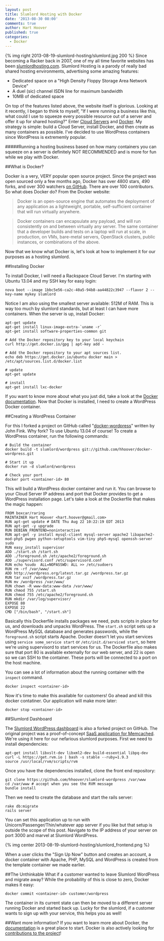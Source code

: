 ```yaml
---
layout: post
title: Slumlord Hosting with Docker
date: '2013-08-30 08:00'
comments: true
author: Hart Hoover
published: true
categories:
  - Docker
---
```

{% img right 2013-08-19-slumlord-hosting/slumlord.jpg 200 %}
Since becoming a Racker back in 2007, one of my all time favorite websites has been [slumlordhosting.com][1]. Slumlord Hosting is a parody of really bad shared hosting environments, advertising some amazing features:

* Dedicated space on a "High Density Floppy Storage Area Network Device"
* A duel (sic) channel ISDN line for maximum bandwidth
* 10MB of dedicated space

On top of the features listed above, the website itself is glorious. Looking at it recently, I began to think to myself, "If I were running a business like this, what could I use to squeeze every possible resource out of a server and offer it up for shared hosting?" Enter [Cloud Servers][2] and [Docker][3]. My strategy is simple: build a Cloud Server, install Docker, and then create as many containers as possible. I've decided to use WordPress containers since WordPress is extrememly popular.

#####Running a hosting business based on how many containers you can squeeze on a server is definitely NOT RECOMMENDED and is more for fun while we play with Docker.<!-- more -->

##What is Docker?

Docker is a very, VERY popular open source project. Since the project was open sourced only a few months ago, Docker has over 4800 stars, 490 forks, and over 300 watchers [on GitHub][9]. There are over 100 contributors. So what does Docker do? From the Docker website:

>Docker is an open-source engine that automates the deployment of any application as a lightweight, portable, self-sufficient container that will run virtually anywhere.

> Docker containers can encapsulate any payload, and will run consistently on and between virtually any server. The same container that a developer builds and tests on a laptop will run at scale, in production, on VMs, bare-metal servers, OpenStack clusters, public instances, or combinations of the above.

Now that we know what Docker is, let's look at how to implement it for our purposes as a hosting slumlord. 

##Installing Docker

To install Docker, I will need a Rackspace Cloud Server. I'm starting with Ubuntu 13.04 and my SSH key for easy login:

```
nova boot --image 1bbc5e56-ca2c-40a5-94b8-aa44822c3947 --flavor 2 --key-name mykey slumlord
```

Notice I am also using the smallest server available: 512M of RAM. This is way too much by slumlord standards, but at least I can have more containers. When the server is up, install Docker:

```
apt-get update
apt-get install linux-image-extra-`uname -r`
apt-get install software-properties-common git

# Add the Docker repository key to your local keychain
curl http://get.docker.io/gpg | apt-key add -

# Add the Docker repository to your apt sources list.
echo deb https://get.docker.io/ubuntu docker main > /etc/apt/sources.list.d/docker.list

# update
apt-get update

# install
apt-get install lxc-docker
```

If you want to know more about what you just did, take a look at the [Docker documentation][4]. Now that Docker is installed, I need to create a WordPress Docker container.

##Creating a WordPress Container

For this I forked a project on GitHub called "[docker-wordpress][5]" written by John Fink. Why fork? To use Ubuntu 13.04 of course! To create a WordPress container, run the following commands:

```
# Build the container
docker build -t slumlord/wordpress git://github.com/hhoover/docker-wordpress.git

# Start it up
docker run -d slumlord/wordpress

# Check your port
docker port <container-id> 80
```

This will build a WordPress docker container and run it. You can browse to your Cloud Server IP address and port that Docker provides to get a WordPress installation page. Let's take a look at the Dockerfile that makes the magic happen:

```
FROM boxcar/raring
MAINTAINER Hart Hoover <hart.hoover@gmail.com>
RUN apt-get update # DATE Thu Aug 22 10:22:19 EDT 2013
RUN apt-get -y upgrade
RUN DEBIAN_FRONTEND=noninteractive
RUN apt-get -y install mysql-client mysql-server apache2 libapache2-mod-php5 pwgen python-setuptools vim-tiny php5-mysql openssh-server sudo
RUN easy_install supervisor
ADD ./start.sh /start.sh
ADD ./foreground.sh /etc/apache2/foreground.sh
ADD ./supervisord.conf /etc/supervisord.conf
RUN echo %sudo	ALL=NOPASSWD: ALL >> /etc/sudoers
RUN rm -rf /var/www/
ADD http://wordpress.org/latest.tar.gz /wordpress.tar.gz
RUN tar xvzf /wordpress.tar.gz 
RUN mv /wordpress /var/www/
RUN chown -R www-data:www-data /var/www/
RUN chmod 755 /start.sh
RUN chmod 755 /etc/apache2/foreground.sh
RUN mkdir /var/log/supervisor/
EXPOSE 80
EXPOSE 22
CMD ["/bin/bash", "/start.sh"]
```

Basically this Dockerfile installs packages we need, puts scripts in place for us, and downloads and unpacks WordPress. The `start.sh` script sets up a WordPress MySQL database and generates passwords, while the `foreground.sh` script starts Apache. Docker doesn't let you start services using `service some_service start` or `/etc/init.d/serviced start`, so here we're using supervisord to start services for us. The Dockerfile also makes sure that port 80 is available externally for our web server, and 22 is open so we can SSH to the container. These ports will be connected to a port on the host machine.

You can see a lot of information about the running container with the `inspect` command.

```
docker inspect <container-id>
```

Now it's time to make this available for customers! Go ahead and kill this docker contatiner. Our application will make more later:

```
docker stop <container-id>
```

##Slumlord Dashboard

The [Slumlord WordPress dashboard][6] is also a forked project on GitHub. The original project was a proof-of-concept [SaaS application for Memcached][7]. We're using it here for our nefarious slumlord purposes. First we need to install dependencies:

```
apt-get install libxslt-dev libxml2-dev build-essential libpq-dev
curl -L https://get.rvm.io | bash -s stable --ruby=1.9.3
source /usr/local/rvm/scripts/rvm
```

Once you have the dependencies installed, clone the front end repository:

```
git clone https://github.com/hhoover/slumlord-wordpress /var/www
cd /var/www # accept when you see the RVM message
bundle install
```

Then we need to create the database and start the rails server:

```
rake db:migrate
rails server
```

You can set this application up to run with Unicorn/Passenger/Thin/whatever app server if you like but that setup is outside the scope of this post. Navigate to the IP address of your server on port 3000 and marvel at Slumlord WordPress.

{% img center 2013-08-19-slumlord-hosting/slumlord_frontend.png %}

When a user clicks the "Sign Up Now" button and creates an account, a docker container with Apache, PHP, MySQL and WordPress is created from the template container we made earlier.

##The Unthinkable
What if a customer wanted to leave Slumlord WordPress and migrate away? While the probability of this is close to zero, Docker makes it easy:

```
docker commit <container-id> customer/wordpress
```

The container in its current state can then be moved to a different server running Docker and started back up. Lucky for the slumlord, if a customer wants to sign up with your service, this helps you as well!

##Want more information?
If you want to learn more about Docker, the [documentation][8] is a great place to start. Docker is also actively looking for [contributions to the project][9]!

[1]: http://slumlordhosting.com
[2]: http://www.rackspace.com/cloud/servers/
[3]: http://docker.io
[4]: http://docs.docker.io/en/latest/installation/ubuntulinux/#ubuntu-raring
[5]: https://github.com/jbfink/docker-wordpress
[6]: https://github.com/hhoover/slumlord-wordpress
[7]: https://github.com/jbarbier/SaaS_Memcached
[8]: http://docs.docker.io/en/latest/
[9]: https://github.com/dotcloud/docker
